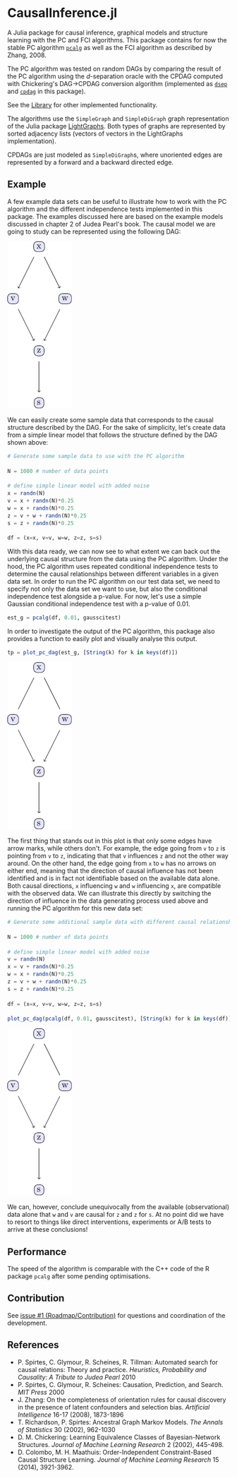 # CausalInference.jl

A Julia package for causal inference, graphical models and structure learning with the PC and FCI algorithms. This package contains for now the stable PC algorithm [`pcalg`](@ref) as well as the FCI algorithm as described by Zhang, 2008. 

The PC algorithm was tested on random DAGs by comparing the result of the PC algorithm using the *d*-separation oracle with the CPDAG computed with Chickering's DAG->CPDAG conversion algorithm (implemented as [`dsep`](@ref) and [`cpdag`](@ref) in this package).

See the [Library](https://mschauer.github.io/CausalInference.jl/latest/library/) for other implemented functionality.

The algorithms use the `SimpleGraph` and `SimpleDiGraph` graph representation of the Julia package [LightGraphs](https://github.com/JuliaGraphs/LightGraphs.jl).
Both types of graphs are represented by sorted adjacency lists (vectors of vectors in the LightGraphs implementation).

CPDAGs are just modeled as `SimpleDiGraph`s, where unoriented edges are represented by a forward and a backward directed edge.

## Example

A few example data sets can be useful to illustrate how to work with the PC algorithm and the different independence tests implemented in this package. The examples discussed here are based on the example models discussed in chapter 2 of Judea Pearl's book. The causal model we are going to study can be represented using the following DAG:

![True example DAG](assets/true_graph.png)

We can easily create some sample data that corresponds to the causal structure described by the DAG. For the sake of simplicity, let's create data from a simple linear model that follows the structure defined by the DAG shown above:

```Julia
# Generate some sample data to use with the PC algorithm

N = 1000 # number of data points

# define simple linear model with added noise
x = randn(N)
v = x + randn(N)*0.25
w = x + randn(N)*0.25
z = v + w + randn(N)*0.25
s = z + randn(N)*0.25

df = (x=x, v=v, w=w, z=z, s=s)
```

With this data ready, we can now see to what extent we can back out the underlying causal structure from the data using the PC algorithm. Under the hood, the PC algorithm uses repeated conditional independence tests to determine the causal relationships between different variables in a given data set. In order to run the PC algorithm on our test data set, we need to specify not only the data set we want to use, but also the conditional independence test alongside a p-value. For now, let's use a simple Gaussian conditional independence test with a p-value of 0.01. 

```Julia
est_g = pcalg(df, 0.01, gausscitest)
```

In order to investigate the output of the PC algorithm, this package also provides a function to easily plot and visually analyse this output.

```Julia
tp = plot_pc_dag(est_g, [String(k) for k in keys(df)])
```

![Example output of PC algorithm](assets/pc_graph_linear.png)

The first thing that stands out in this plot is that only some edges have arrow marks, while others don't. For example, the edge going from `v` to `z` is pointing from `v` to `z`, indicating that that `v` influences `z` and not the other way around. On the other hand, the edge going from `x` to `w` has no arrows on either end, meaning that the direction of causal influence has not been identified and is in fact not identifiable based on the available data alone. Both causal directions, `x` influencing `w` and `w` influencing `x`, are compatible with the observed data. We can illustrate this directly by switching the direction of influence in the data generating process used above and running the PC algorithm for this new data set:

```Julia
# Generate some additional sample data with different causal relationships

N = 1000 # number of data points

# define simple linear model with added noise
v = randn(N)
x = v + randn(N)*0.25
w = x + randn(N)*0.25
z = v + w + randn(N)*0.25
s = z + randn(N)*0.25

df = (x=x, v=v, w=w, z=z, s=s)

plot_pc_dag(pcalg(df, 0.01, gausscitest), [String(k) for k in keys(df)])

```

![PC results for alternative DAG](assets/pc_graph_linear_xw_switched.png)

We can, however, conclude unequivocally from the available (observational) data alone that `w` and `v` are causal for `z` and `z` for `s`. At no point did we have to resort to things like direct interventions, experiments or A/B tests to arrive at these conclusions!


## Performance

The speed of the algorithm is comparable with the C++ code of the R package `pcalg` after some pending optimisations.

## Contribution
See [issue #1 (Roadmap/Contribution)](https://github.com/mschauer/CausalInference.jl/issues/1) for questions and coordination of the development.

## References

* P. Spirtes, C. Glymour, R. Scheines, R. Tillman: Automated search for causal relations: Theory and practice. *Heuristics, Probability and Causality: A Tribute to Judea Pearl* 2010
* P. Spirtes, C. Glymour, R. Scheines: Causation, Prediction, and Search. *MIT Press* 2000
* J. Zhang: On the completeness of orientation rules for causal discovery in the presence of latent confounders and selection bias. *Artificial Intelligence* 16-17 (2008), 1873-1896
* T. Richardson, P. Spirtes: Ancestral Graph Markov Models. *The Annals of Statistics* 30 (2002), 962-1030
* D. M. Chickering: Learning Equivalence Classes of Bayesian-Network Structures. *Journal of Machine Learning Research* 2 (2002), 445-498.
* D. Colombo, M. H. Maathuis: Order-Independent Constraint-Based Causal Structure Learning. *Journal of Machine Learning Research* 15 (2014), 3921-3962.
